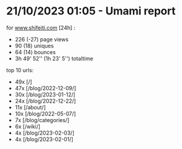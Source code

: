 # 21/10/2023 01:05 - Umami report
for www.shifeiti.com [24h] :

 - 226 (-27) page views
 - 90 (18) uniques
 - 64 (14) bounces
 - 3h 49' 52'' (1h 23' 5'') totaltime


top 10 urls:
 - 49x [/]
 - 47x [/blog/2022-12-09/]
 - 30x [/blog/2023-01-12/]
 - 24x [/blog/2022-12-22/]
 - 11x [/about/]
 - 10x [/blog/2022-05-07/]
 - 7x [/blog/categories/]
 - 6x [/wiki/]
 - 4x [/blog/2023-02-03/]
 - 4x [/blog/2023-02-01/]



